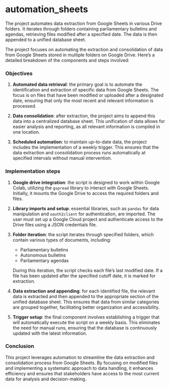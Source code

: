 # automation_sheets
The project automates data extraction from Google Sheets in various Drive folders. It iterates through folders containing parliamentary bulletins and agendas, retrieving files modified after a specified date. The data is then appended to a unified database sheet. 

The project focuses on automating the extraction and consolidation of data from Google Sheets stored in multiple folders on Google Drive. Here’s a detailed breakdown of the components and steps involved:

### Objectives
1. **Automated data retrieval**: the primary goal is to automate the identification and extraction of specific data from Google Sheets. The focus is on files that have been modified or uploaded after a designated date, ensuring that only the most recent and relevant information is processed.

2. **Data consolidation**: after extraction, the project aims to append this data into a centralized database sheet. This unification of data allows for easier analysis and reporting, as all relevant information is compiled in one location.

3. **Scheduled automation**: to maintain up-to-date data, the project includes the implementation of a weekly trigger. This ensures that the data extraction and consolidation process runs automatically at specified intervals without manual intervention.

### Implementation steps
1. **Google drive integration**: the script is designed to work within Google Colab, utilizing the `gspread` library to interact with Google Sheets. Initially, it mounts the Google Drive to access the required folders and files.

2. **Library imports and setup**: essential libraries, such as `pandas` for data manipulation and `oauth2client` for authentication, are imported. The user must set up a Google Cloud project and authenticate access to the Drive files using a JSON credentials file.

3. **Folder iteration**: the script iterates through specified folders, which contain various types of documents, including:
   - Parliamentary bulletins
   - Autonomous bulletins
   - Parliamentary agendas

   During this iteration, the script checks each file’s last modified date. If a file has been updated after the specified cutoff date, it is marked for extraction.

4. **Data extraction and appending**: for each identified file, the relevant data is extracted and then appended to the appropriate section of the unified database sheet. This ensures that data from similar categories are grouped together, facilitating better organization and accessibility.

5. **Trigger setup**: the final component involves establishing a trigger that will automatically execute the script on a weekly basis. This eliminates the need for manual runs, ensuring that the database is continuously updated with the latest information.

### Conclusion
This project leverages automation to streamline the data extraction and consolidation process from Google Sheets. By focusing on modified files and implementing a systematic approach to data handling, it enhances efficiency and ensures that stakeholders have access to the most current data for analysis and decision-making.
